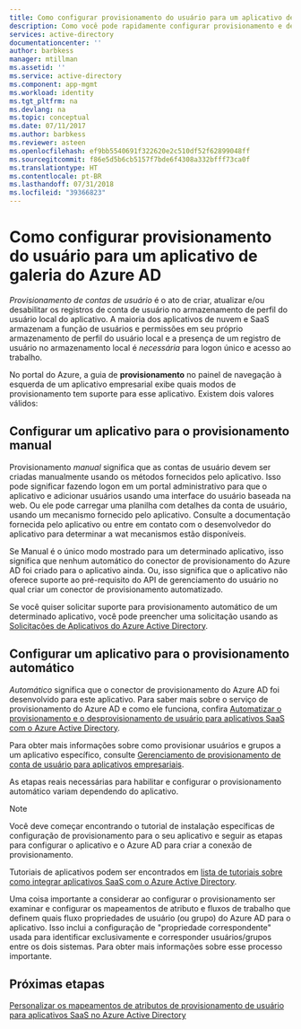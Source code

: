 ```yaml
---
title: Como configurar provisionamento do usuário para um aplicativo de galeria do Azure AD | Microsoft Docs
description: Como você pode rapidamente configurar provisionamento e desprovisionamento de conta de usuário avançado para aplicativos já listados na Galeria de Aplicativos do Azure AD
services: active-directory
documentationcenter: ''
author: barbkess
manager: mtillman
ms.assetid: ''
ms.service: active-directory
ms.component: app-mgmt
ms.workload: identity
ms.tgt_pltfrm: na
ms.devlang: na
ms.topic: conceptual
ms.date: 07/11/2017
ms.author: barbkess
ms.reviewer: asteen
ms.openlocfilehash: ef9bb5540691f322620e2c510df52f62899048ff
ms.sourcegitcommit: f86e5d5b6cb5157f7bde6f4308a332bfff73ca0f
ms.translationtype: HT
ms.contentlocale: pt-BR
ms.lasthandoff: 07/31/2018
ms.locfileid: "39366823"
---
```

# <a name="how-to-configure-user-provisioning-to-an-azure-ad-gallery-application"></a>Como configurar provisionamento do usuário para um aplicativo de galeria do Azure AD

*Provisionamento de contas de usuário* é o ato de criar, atualizar e/ou desabilitar os registros de conta de usuário no armazenamento de perfil do usuário local do aplicativo. A maioria dos aplicativos de nuvem e SaaS armazenam a função de usuários e permissões em seu próprio armazenamento de perfil do usuário local e a presença de um registro de usuário no armazenamento local é *necessária* para logon único e acesso ao trabalho.

No portal do Azure, a guia de **provisionamento** no painel de navegação à esquerda de um aplicativo empresarial exibe quais modos de provisionamento tem suporte para esse aplicativo. Existem dois valores válidos:

## <a name="configuring-an-application-for-manual-provisioning"></a>Configurar um aplicativo para o provisionamento manual

Provisionamento *manual* significa que as contas de usuário devem ser criadas manualmente usando os métodos fornecidos pelo aplicativo. Isso pode significar fazendo logon em um portal administrativo para que o aplicativo e adicionar usuários usando uma interface do usuário baseada na web. Ou ele pode carregar uma planilha com detalhes da conta de usuário, usando um mecanismo fornecido pelo aplicativo. Consulte a documentação fornecida pelo aplicativo ou entre em contato com o desenvolvedor do aplicativo para determinar a wat mecanismos estão disponíveis.

Se Manual é o único modo mostrado para um determinado aplicativo, isso significa que nenhum automático do conector de provisionamento do Azure AD foi criado para o aplicativo ainda. Ou, isso significa que o aplicativo não oferece suporte ao pré-requisito do API de gerenciamento do usuário no qual criar um conector de provisionamento automatizado.

Se você quiser solicitar suporte para provisionamento automático de um determinado aplicativo, você pode preencher uma solicitação usando as [Solicitações de Aplicativos do Azure Active Directory](https://aka.ms/aadapprequest).

## <a name="configuring-an-application-for-automatic-provisioning"></a>Configurar um aplicativo para o provisionamento automático

*Automático* significa que o conector de provisionamento do Azure AD foi desenvolvido para este aplicativo. Para saber mais sobre o serviço de provisionamento do Azure AD e como ele funciona, confira [Automatizar o provisionamento e o desprovisionamento de usuário para aplicativos SaaS com o Azure Active Directory](https://docs.microsoft.com/azure/active-directory/active-directory-saas-app-provisioning).

Para obter mais informações sobre como provisionar usuários e grupos a um aplicativo específico, consulte [Gerenciamento de provisionamento de conta de usuário para aplicativos empresariais](https://docs.microsoft.com/azure/active-directory/active-directory-enterprise-apps-manage-provisioning).

As etapas reais necessárias para habilitar e configurar o provisionamento automático variam dependendo do aplicativo.

>[!NOTE]
>Você deve começar encontrando o tutorial de instalação específicas de configuração de provisionamento para o seu aplicativo e seguir as etapas para configurar o aplicativo e o Azure AD para criar a conexão de provisionamento. 
>
>

Tutoriais de aplicativos podem ser encontrados em [lista de tutoriais sobre como integrar aplicativos SaaS com o Azure Active Directory](https://docs.microsoft.com/azure/active-directory/active-directory-saas-tutorial-list).

Uma coisa importante a considerar ao configurar o provisionamento ser examinar e configurar os mapeamentos de atributo e fluxos de trabalho que definem quais fluxo propriedades de usuário (ou grupo) do Azure AD para o aplicativo. Isso inclui a configuração de "propriedade correspondente" usada para identificar exclusivamente e corresponder usuários/grupos entre os dois sistemas. Para obter mais informações sobre esse processo importante.

## <a name="next-steps"></a>Próximas etapas
[Personalizar os mapeamentos de atributos de provisionamento de usuário para aplicativos SaaS no Azure Active Directory](https://docs.microsoft.com/azure/active-directory/active-directory-saas-customizing-attribute-mappings)

